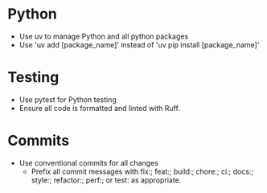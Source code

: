 # Python
- Use uv to manage Python and all python packages
- Use 'uv add [package_name]' instead of 'uv pip install [package_name]'

# Testing
- Use pytest for Python testing
- Ensure all code is formatted and linted with Ruff.

# Commits
- Use conventional commits for all changes 
    - Prefix all commit messages with fix:; feat:; build:; chore:; ci:; docs:; style:; refactor:; perf:; or test: as appropriate.
    